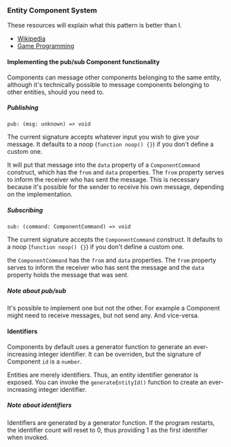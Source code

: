 ### **Entity Component System**

These resources will explain what this pattern is better than I.

- [Wikipedia](https://en.wikipedia.org/wiki/Entity_component_system)
- [Game Programming](http://gameprogrammingpatterns.com/component.html)

#### **Implementing the pub/sub Component functionality**

Components can message other components belonging to the same entity, although it's technically possible to message components belonging to other entities, should you need to.

##### **Publishing**

`pub: (msg: unknown) => void`

The current signature accepts whatever input you wish to give your message. It defaults to a noop (`function noop() {}`) if you don't define a custom one.

It will put that message into the `data` property of a `ComponentCommand` construct, which has the `from` and `data` properties. The `from` property serves to inform the receiver who has sent the message. This is necessary because it's possible for the sender to receive his own message, depending on the implementation.

##### **Subscribing**

`sub: (command: ComponentCommand) => void`

The current signature accepts the `ComponentCommand` construct. It defaults to a noop (`function noop() {}`) if you don't define a custom one.

the `ComponentCommand` has the `from` and `data` properties. The `from` property serves to inform the receiver who has sent the message and the `data` property holds the message that was sent.

##### **Note about pub/sub**

It's possible to implement one but not the other. For example a Component might need to receive messages, but not send any. And vice-versa.

#### **Identifiers**

Components by default uses a generator function to generate an ever-increasing integer identifier. It can be overriden, but the signature of Component `id` is a `number`.

Entities are merely identifiers. Thus, an entity identifier generator is exposed. You can invoke the `generateEntityId()` function to create an ever-increasing integer identifier.

##### **Note about identifiers**

Identifiers are generated by a generator function. If the program restarts, the identifier count will reset to 0, thus providing 1 as the first identifier when invoked.

